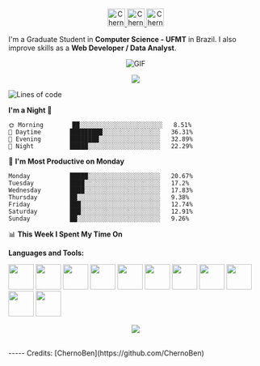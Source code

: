 <p align="center">
<br/>
<a href="https://www.linkedin.com/in/benjamim-francisco-73a82613b/">
  <img alt="ChernoBen's LinkdeIN" width="35px" src="https://image.flaticon.com/icons/svg/2111/2111465.svg" />
</a>

<a href="https://www.instagram.com/chernobenj/">
  <img alt="ChernoBen's Instagram" width="35px" src="https://image.flaticon.com/icons/svg/2111/2111421.svg" />
</a>
<a href="https://open.spotify.com/user/vpgpwovbo3g46kxut0vlxfk4x">
  <img alt="ChernoBen's Spotify" width="35px" src="https://image.flaticon.com/icons/svg/2111/2111627.svg" />
</a>
</p>

I'm a Graduate Student in **Computer Science - UFMT** in Brazil. I also improve skills as a **Web Developer / Data Analyst**.

<p align="center">
<img align="center" alt="GIF" src="https://media1.tenor.com/images/1c6140897565e34a4e98f618e220dc0d/tenor.gif?itemid=9358372" />
</p>

<p align="center">
  <img alig src="https://github-profile-trophy.vercel.app/?username=ChernoBen&column=6&rank=SSS,SS,S,AAA,AA,A,B,C" />
</p>

<!--START_SECTION:waka-->
![Lines of code](https://img.shields.io/badge/From%20Hello%20World%20I%27ve%20Written-5.0%20million%20lines%20of%20code-blue)

**I'm a Night 🦉** 

```text
🌞 Morning        ██░░░░░░░░░░░░░░░░░░░░░░░   8.51% 
🌆 Daytime        █████████░░░░░░░░░░░░░░░░   36.31% 
🌃 Evening        ████████░░░░░░░░░░░░░░░░░   32.89% 
🌙 Night          █████░░░░░░░░░░░░░░░░░░░░   22.29%

```
📅 **I'm Most Productive on Monday** 

```text
Monday           █████░░░░░░░░░░░░░░░░░░░░   20.67% 
Tuesday          ████░░░░░░░░░░░░░░░░░░░░░   17.2% 
Wednesday        ████░░░░░░░░░░░░░░░░░░░░░   17.83% 
Thursday         ██░░░░░░░░░░░░░░░░░░░░░░░   9.38% 
Friday           ███░░░░░░░░░░░░░░░░░░░░░░   12.74% 
Saturday         ███░░░░░░░░░░░░░░░░░░░░░░   12.91% 
Sunday           ██░░░░░░░░░░░░░░░░░░░░░░░   9.26%

```


📊 **This Week I Spent My Time On** 

<!--END_SECTION:waka-->

**Languages and Tools:**  

<code><img height="50" src="https://img.icons8.com/windows/64/000000/nodejs.png"></code>
<code><img height="50" src="https://img.icons8.com/color/48/000000/mongodb.png"></code>
<code><img height="50" src="https://img.icons8.com/color/48/000000/docker.png"></code>
<code><img height="50" src="https://img.icons8.com/color/48/000000/golang.png"></code>
<code><img height="50" src="https://img.icons8.com/color/48/000000/travis-ci.png"></code>
<code><img height="50" src="https://image.flaticon.com/icons/png/512/2085/2085061.png"></code>
<code><img height="50" src="https://image.flaticon.com/icons/svg/2535/2535543.svg"></code>
<code><img height="50" src="https://img.icons8.com/ios/50/000000/django.png"></code>
<code><img height="50" src="https://img.icons8.com/color/48/000000/postgreesql.png"></code>
<code><img height="50" src="https://image.flaticon.com/icons/svg/752/752605.svg"></code>
<code><img height="50" src="https://image.flaticon.com/icons/svg/1680/1680899.svg"></code>

<p align="center">
<img align="center" src="https://github-readme-stats.vercel.app/api?username=ChernoBen&show_icons=true&hide_border=true">
</p>
<br>
-----
Credits: [ChernoBen](https://github.com/ChernoBen)

